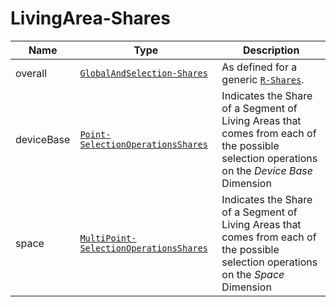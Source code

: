 
# LivingArea-Shares

Name        |Type      | Description
------------|----------|------------
overall | [`GlobalAndSelection-Shares`](/api/reference/data-models/global-and-selection-share.md) | As defined for a generic [`R-Shares`](/api/reference/data-modelsata-models/r-shares/index.md).
deviceBase | [`Point-SelectionOperationsShares`](/api/reference/data-modelsata-models/g-selection-operation-shares/point.md) | Indicates the Share of a Segment of Living Areas that comes from each of the possible selection operations on the *Device Base* Dimension
space | [`MultiPoint-SelectionOperationsShares`](/api/reference/data-modelsata-models/g-selection-operation-shares/point.md) | Indicates the Share of a Segment of Living Areas that comes from each of the possible selection operations on the *Space* Dimension
 